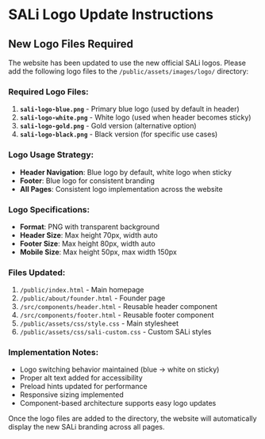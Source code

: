 # SALi Logo Update Instructions

## New Logo Files Required

The website has been updated to use the new official SALi logos. Please add the following logo files to the `/public/assets/images/logo/` directory:

### Required Logo Files:

1. **`sali-logo-blue.png`** - Primary blue logo (used by default in header)
2. **`sali-logo-white.png`** - White logo (used when header becomes sticky)
3. **`sali-logo-gold.png`** - Gold version (alternative option)
4. **`sali-logo-black.png`** - Black version (for specific use cases)

### Logo Usage Strategy:

- **Header Navigation**: Blue logo by default, white logo when sticky
- **Footer**: Blue logo for consistent branding
- **All Pages**: Consistent logo implementation across the website

### Logo Specifications:

- **Format**: PNG with transparent background
- **Header Size**: Max height 70px, width auto
- **Footer Size**: Max height 80px, width auto
- **Mobile Size**: Max height 50px, max width 150px

### Files Updated:

1. `/public/index.html` - Main homepage
2. `/public/about/founder.html` - Founder page
3. `/src/components/header.html` - Reusable header component
4. `/src/components/footer.html` - Reusable footer component
5. `/public/assets/css/style.css` - Main stylesheet
6. `/public/assets/css/sali-custom.css` - Custom SALi styles

### Implementation Notes:

- Logo switching behavior maintained (blue → white on sticky)
- Proper alt text added for accessibility
- Preload hints updated for performance
- Responsive sizing implemented
- Component-based architecture supports easy logo updates

Once the logo files are added to the directory, the website will automatically display the new SALi branding across all pages.
